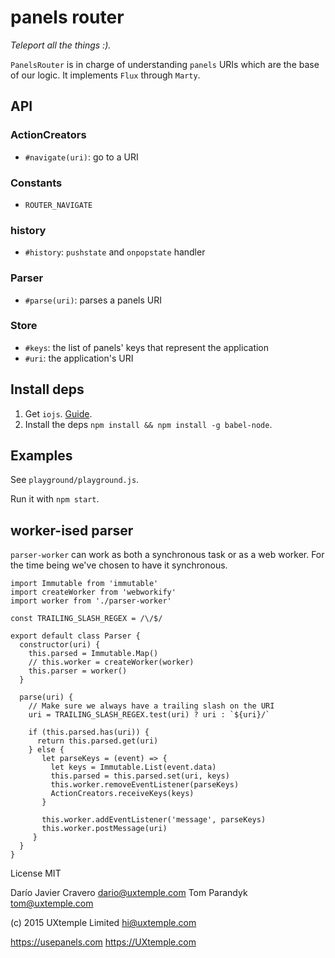 # panels router

_Teleport all the things :)._

`PanelsRouter` is in charge of understanding `panels` URIs which are the base of our logic.
It implements `Flux` through `Marty`.

## API

### ActionCreators

- `#navigate(uri)`: go to a URI

### Constants

- `ROUTER_NAVIGATE`

### history

- `#history`: `pushstate` and `onpopstate` handler

### Parser

- `#parse(uri)`: parses a panels URI

### Store

- `#keys`: the list of panels' keys that represent the application
- `#uri`: the application's URI

## Install deps

1. Get `iojs`. [Guide](https://gist.github.com/dariocravero/8db219777b277c29fc06).
2. Install the deps `npm install && npm install -g babel-node`.

## Examples

See `playground/playground.js`.

Run it with `npm start`.

## worker-ised parser

`parser-worker` can work as both a synchronous task or as a web worker.
For the time being we've chosen to have it synchronous.

```
import Immutable from 'immutable'
import createWorker from 'webworkify'
import worker from './parser-worker'

const TRAILING_SLASH_REGEX = /\/$/

export default class Parser {
  constructor(uri) {
    this.parsed = Immutable.Map()
    // this.worker = createWorker(worker)
    this.parser = worker()
  }

  parse(uri) {
    // Make sure we always have a trailing slash on the URI
    uri = TRAILING_SLASH_REGEX.test(uri) ? uri : `${uri}/`

    if (this.parsed.has(uri)) {
      return this.parsed.get(uri)
    } else {
       let parseKeys = (event) => {
         let keys = Immutable.List(event.data)
         this.parsed = this.parsed.set(uri, keys)
         this.worker.removeEventListener(parseKeys)
         ActionCreators.receiveKeys(keys)
       }

       this.worker.addEventListener('message', parseKeys)
       this.worker.postMessage(uri)
     }
  }
}
```

License MIT

Darío Javier Cravero <dario@uxtemple.com>
Tom Parandyk <tom@uxtemple.com>

(c) 2015 UXtemple Limited <hi@uxtemple.com>

https://usepanels.com
https://UXtemple.com
